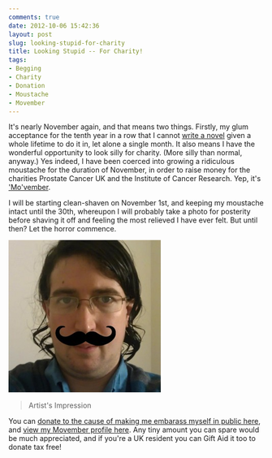 ```yaml
---
comments: true
date: 2012-10-06 15:42:36
layout: post
slug: looking-stupid-for-charity
title: Looking Stupid -- For Charity!
tags:
- Begging
- Charity
- Donation
- Moustache
- Movember
---
```


It's nearly November again, and that means two things.  Firstly, my glum acceptance for the tenth year in a row that I cannot [write a novel](http://www.nanowrimo.org) given a whole lifetime to do it in, let alone a single month.  It also means I have the wonderful opportunity to look silly for charity.  (More silly than normal, anyway.)  Yes indeed, I have been coerced into growing a ridiculous moustache for the duration of November, in order to raise money for the charities Prostate Cancer UK and the Institute of Cancer Research.  Yep, it's ['Mo'vember](http://uk.movember.com/?home).

I will be starting clean-shaven on November 1st, and keeping my moustache intact until the 30th, whereupon I will probably take a photo for posterity before shaving it off and feeling the most relieved I have ever felt. But until then? Let the horror commence.

[![Ian with Moustache](/img/blog/2012/10/ianplusmoustache-300x300.jpg)](/img/blog/2012/10/ianplusmoustache.jpg)

> Artist's Impression

You can [donate to the cause of making me embarass myself in public here](https://www.movember.com/uk/donate/payment/member_id/2958713/), and [view my Movember profile here](http://uk.movember.com/mospace/2958713).  Any tiny amount you can spare would be much appreciated, and if you're a UK resident you can Gift Aid it too to donate tax free!
